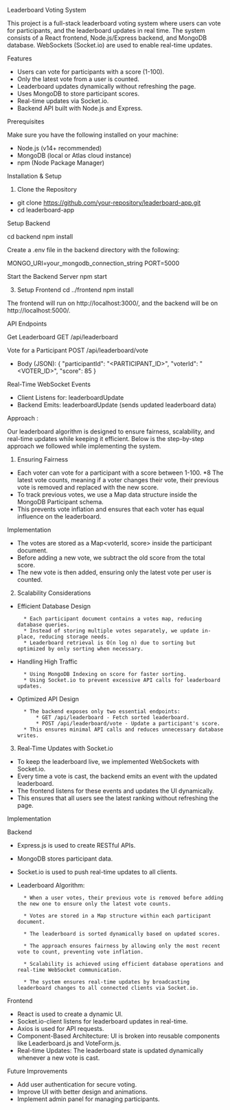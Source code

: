 Leaderboard Voting System

This project is a full-stack leaderboard voting system where users can vote for participants, and the leaderboard updates in real time. The system consists of a React frontend, Node.js/Express backend, and MongoDB database. WebSockets (Socket.io) are used to enable real-time updates.

Features

* Users can vote for participants with a score (1-100).
* Only the latest vote from a user is counted.
* Leaderboard updates dynamically without refreshing the page.
* Uses MongoDB to store participant scores.
* Real-time updates via Socket.io.
* Backend API built with Node.js and Express.

Prerequisites

Make sure you have the following installed on your machine:
* Node.js (v14+ recommended)
* MongoDB (local or Atlas cloud instance)
* npm (Node Package Manager)

Installation & Setup

1. Clone the Repository
* git clone https://github.com/your-repository/leaderboard-app.git
* cd leaderboard-app

Setup Backend

cd backend
npm install

Create a .env file in the backend directory with the following:

MONGO_URI=your_mongodb_connection_string
PORT=5000

Start the Backend Server
npm start

3. Setup Frontend
cd ../frontend
npm install

The frontend will run on http://localhost:3000/, and the backend will be on http://localhost:5000/.


API Endpoints

Get Leaderboard
GET /api/leaderboard

Vote for a Participant
POST /api/leaderboard/vote

* Body (JSON):
{
  "participantId": "<PARTICIPANT_ID>",
  "voterId": "<VOTER_ID>",
  "score": 85
}

Real-Time WebSocket Events

* Client Listens for: leaderboardUpdate
* Backend Emits: leaderboardUpdate (sends updated leaderboard data)


Approach :

Our leaderboard algorithm is designed to ensure fairness, scalability, and real-time updates while keeping it efficient. Below is the step-by-step approach we followed while implementing the system.

1. Ensuring Fairness
* Each voter can vote for a participant with a score between 1-100.
*8 The latest vote counts, meaning if a voter changes their vote, their previous vote is removed and replaced with the new score.
* To track previous votes, we use a Map data structure inside the MongoDB Participant schema.
* This prevents vote inflation and ensures that each voter has equal influence on the leaderboard.

Implementation
* The votes are stored as a Map<voterId, score> inside the participant document.
* Before adding a new vote, we subtract the old score from the total score.
* The new vote is then added, ensuring only the latest vote per user is counted.

2. Scalability Considerations
* Efficient Database Design

        * Each participant document contains a votes map, reducing database queries.
        * Instead of storing multiple votes separately, we update in-place, reducing storage needs.
        * Leaderboard retrieval is O(n log n) due to sorting but optimized by only sorting when necessary.
* Handling High Traffic

        * Using MongoDB Indexing on score for faster sorting.
        * Using Socket.io to prevent excessive API calls for leaderboard updates.
* Optimized API Design

        * The backend exposes only two essential endpoints:
            * GET /api/leaderboard - Fetch sorted leaderboard.
            * POST /api/leaderboard/vote - Update a participant's score.
        * This ensures minimal API calls and reduces unnecessary database writes.

3. Real-Time Updates with Socket.io
* To keep the leaderboard live, we implemented WebSockets with Socket.io.
* Every time a vote is cast, the backend emits an event with the updated leaderboard.
* The frontend listens for these events and updates the UI dynamically.
* This ensures that all users see the latest ranking without refreshing the page.



Implementation

Backend

* Express.js is used to create RESTful APIs.
* MongoDB stores participant data.
* Socket.io is used to push real-time updates to all clients.
* Leaderboard Algorithm:

        * When a user votes, their previous vote is removed before adding the new one to ensure only the latest vote counts.

        * Votes are stored in a Map structure within each participant document.

        * The leaderboard is sorted dynamically based on updated scores.

        * The approach ensures fairness by allowing only the most recent vote to count, preventing vote inflation.

        * Scalability is achieved using efficient database operations and real-time WebSocket communication.

        * The system ensures real-time updates by broadcasting leaderboard changes to all connected clients via Socket.io.

Frontend

* React is used to create a dynamic UI.
* Socket.io-client listens for leaderboard updates in real-time.
* Axios is used for API requests.
* Component-Based Architecture: UI is broken into reusable components like Leaderboard.js and VoteForm.js.
* Real-time Updates: The leaderboard state is updated dynamically whenever a new vote is cast.


Future Improvements

* Add user authentication for secure voting.
* Improve UI with better design and animations.
* Implement admin panel for managing participants.


